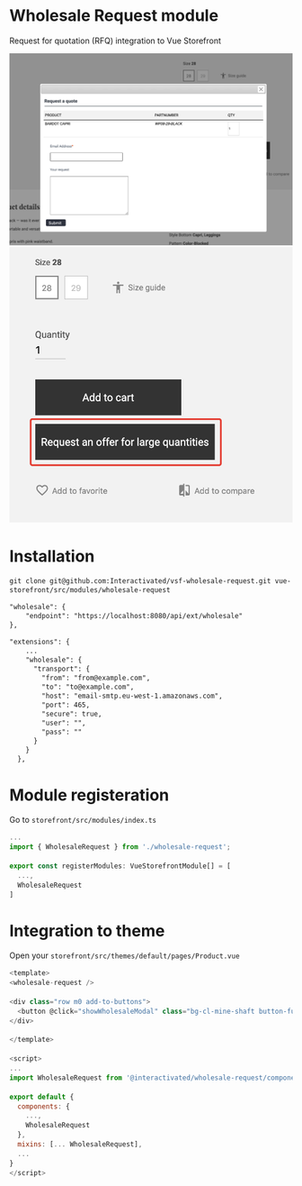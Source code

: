# Wholesale Request module
Request for quotation (RFQ) integration to Vue Storefront

![Demo](docs/demo.png)
![Demo Button](docs/demo-button.png)

# Installation

```shell
git clone git@github.com:Interactivated/vsf-wholesale-request.git vue-storefront/src/modules/wholesale-request
```

```
"wholesale": {
    "endpoint": "https://localhost:8080/api/ext/wholesale"
},
```

```
"extensions": {
    ...
    "wholesale": {
      "transport": {
        "from": "from@example.com",
        "to": "to@example.com",
        "host": "email-smtp.eu-west-1.amazonaws.com",
        "port": 465,
        "secure": true,
        "user": "",
        "pass": ""
      }
    }
  },
```

# Module registeration

Go to `storefront/src/modules/index.ts`

```js
...
import { WholesaleRequest } from './wholesale-request';

export const registerModules: VueStorefrontModule[] = [
  ...,
  WholesaleRequest
]
```

# Integration to theme

Open your `storefront/src/themes/default/pages/Product.vue`

```js
<template>
<wholesale-request />

<div class="row m0 add-to-buttons">
  <button @click="showWholesaleModal" class="bg-cl-mine-shaft button-full fs-medium fs-medium sans-serif py20 px10 brdr-none mt15 cl-white">Request an offer for large quantities</button>
</div>

</template>

<script>
...
import WholesaleRequest from '@interactivated/wholesale-request/components/Request.vue'

export default {
  components: {
    ...,
    WholesaleRequest
  },
  mixins: [... WholesaleRequest],
  ...
}
</script>
```
